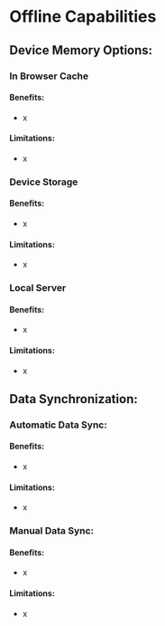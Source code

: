 # Offline Capabilities

## Device Memory Options:

### In Browser Cache

#### Benefits:

* x

#### Limitations:

* x

### Device Storage

#### Benefits:

* x

#### Limitations:

* x

### Local Server

#### **Benefits:**

* x

#### Limitations:

* x

## Data Synchronization:

### Automatic Data Sync:

#### Benefits:

* x

#### Limitations:

* x

### Manual Data Sync:

#### Benefits:

* x

#### Limitations:

* x

#### 

